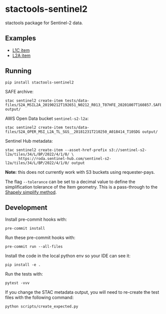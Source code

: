 # stactools-sentinel2

stactools package for Sentinel-2 data.

## Examples

- [L1C item](./examples/sentinel2-l1c-example/S2A_MSIL1C_20200717T221941_R029_T01LAC_20200717T234135/S2A_MSIL1C_20200717T221941_R029_T01LAC_20200717T234135.json)
- [L2A item](./examples/sentinel2-l2a-example/S2A_MSIL2A_20190212T192651_R013_T07HFE_20201007T160857/S2A_MSIL2A_20190212T192651_R013_T07HFE_20201007T160857.json)

## Running

```shell
pip install stactools-sentinel2
````

SAFE archive:

```shell
stac sentinel2 create-item tests/data-files/S2A_MSIL2A_20190212T192651_N0212_R013_T07HFE_20201007T160857.SAFE output/
```

AWS Open Data bucket `sentinel-s2-l2a`:

```shell
stac sentinel2 create-item tests/data-files/S2A_OPER_MSI_L2A_TL_SGS__20181231T210250_A018414_T10SDG output/
```

Sentinel Hub metadata:

```shell
stac sentinel2 create-item --asset-href-prefix s3://sentinel-s2-l2a/tiles/34/L/BP/2022/4/1/0/ \
      https://roda.sentinel-hub.com/sentinel-s2-l2a/tiles/34/L/BP/2022/4/1/0/ output
````

**Note:** this does not currently work with S3 buckets using requester-pays.

The flag `--tolerance` can be set to a decimal value to define the simplification tolerance of the Item geometry.
This is a pass-through to the [Shapely simplify method](https://shapely.readthedocs.io/en/stable/manual.html#object.simplify).

## Development

Install pre-commit hooks with:

```commandline
pre-commit install
```

Run these pre-commit hooks with:

```commandline
pre-commit run --all-files
```

Install the code in the local python env so your IDE can see it:

```commandline
pip install -e .
```

Run the tests with:

```commandline
pytest -vvv
```

If you change the STAC metadata output, you will need to re-create the test files with the following command:

```shell
python scripts/create_expected.py
```

